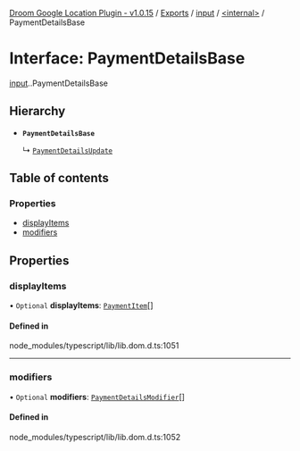 [Droom Google Location Plugin - v1.0.15](../README.md) / [Exports](../modules.md) / [input](../modules/input.md) / [<internal\>](../modules/input._internal_.md) / PaymentDetailsBase

# Interface: PaymentDetailsBase

[input](../modules/input.md).[<internal>](../modules/input._internal_.md).PaymentDetailsBase

## Hierarchy

- **`PaymentDetailsBase`**

  ↳ [`PaymentDetailsUpdate`](input._internal_.PaymentDetailsUpdate.md)

## Table of contents

### Properties

- [displayItems](input._internal_.PaymentDetailsBase.md#displayitems)
- [modifiers](input._internal_.PaymentDetailsBase.md#modifiers)

## Properties

### displayItems

• `Optional` **displayItems**: [`PaymentItem`](input._internal_.PaymentItem.md)[]

#### Defined in

node_modules/typescript/lib/lib.dom.d.ts:1051

___

### modifiers

• `Optional` **modifiers**: [`PaymentDetailsModifier`](input._internal_.PaymentDetailsModifier.md)[]

#### Defined in

node_modules/typescript/lib/lib.dom.d.ts:1052
